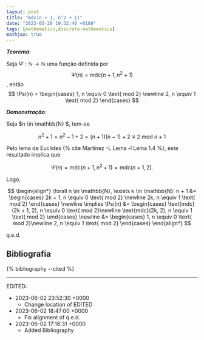 ```yaml
---
layout: post
title: "mdc(n + 1, n^2 + 1)"
date: "2023-05-29 19:32:46 +0100"
tags: [mathematics,discrete-mathematics]
mathjax: true
---
```


 ***Teorema***:

Seja $\Psi: \mathbb{N} \to \mathbb{N}$ uma função definida por
$$
\Psi(n) = \text{mdc}(n + 1, n^2 + 1)
$$, então
$$
\Psi(n) =
\begin{cases}
1, n \equiv 0 \text{ mod 2} \newline
2, n \equiv 1 \text{ mod 2}
\end{cases}
$$

 ***Demonstração***:

 Seja $n \in \mathbb{N} $, tem-se

$$n^2 + 1 = n^2 - 1 + 2 = (n + 1)(n - 1) + 2 \equiv 2 \text{ mod } n + 1$$

 Pelo lema de Euclides
 {% cite Martinez -L Lema -l Lema 1.4 %},
 este resultado implica que

 $$ \Psi(n) = \text{mdc}(n+1, n^2 + 1) = \text{mdc}(n + 1, 2).$$

 Logo,

 $$
 \begin{align*}
 \forall n \in \mathbb{N}, \exists k \in \mathbb{N}:
 n + 1 &=
 \begin{cases}
 2k + 1, n \equiv 0 \text{ mod 2} \newline
 2k, n \equiv 1 \text{ mod 2}
 \end{cases} \newline
 \implies \Psi(n) &=
 \begin{cases}
 \text{mdc}(2k + 1, 2), n \equiv 0 \text{ mod 2}\newline
 \text{mdc}(2k, 2), n \equiv 1 \text{ mod 2}
 \end{cases} \newline
 &=
 \begin{cases}
 1, n \equiv 0 \text{ mod 2}\newline
 2, n \equiv 1 \text{ mod 2}
 \end{cases}
 \end{align*}
 $$

 q.e.d.

## Bibliografia

{% bibliography --cited %}


---

EDITED:
- 2023-06-02 23:52:30 +0000
  + Change location of EDITED
- 2023-06-02 18:47:00 +0000
  + Fix alignment of q.e.d.
- 2023-06-02 17:18:31 +0000
  + Added Bibliography
